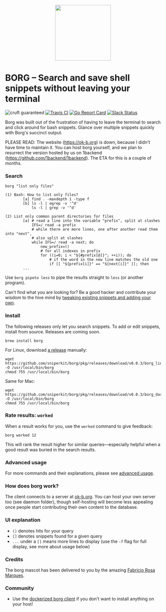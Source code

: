 <p align="center"><img height="180px" width="180px" src="https://github.com/fabric-8/borg/raw/master/assets/borg_mascot.png" alt=""></p>

BORG – Search and save shell snippets without leaving your terminal 
===
![cruft guaranteed](https://img.shields.io/badge/cruft-guaranteed-green.svg) [![Travis CI](https://api.travis-ci.org/ok-borg/borg.svg?branch=master)](https://travis-ci.org/ok-borg/borg) [![Go Report Card](https://goreportcard.com/badge/github.com/sniperkit/borg/pkg)](https://goreportcard.com/report/github.com/sniperkit/borg/pkg) [![Slack Status](http://ok-b.org:1492/badge.svg)](http://ok-b.org:1492)

Borg was built out of the frustration of having to leave the terminal to search and click around for bash snippets.
Glance over multiple snippets quickly with Borg's succinct output.

PLEASE READ: The website (https://ok-b.org) is down, because I didn't have time to maintain it.
You can host borg yourself, and we plan to resurrect the version hosted by us on 1backend (https://github.com/1backend/1backend).
The ETA for this is a couple of months.

### Search

```
borg "list only files"
```

```shell
(1) Bash: How to list only files?
        [a] find . -maxdepth 1 -type f
        [b] ls -l | egrep -v '^d'
            ls -l | grep -v '^d'

(2) List only common parent directories for files
        [a] # read a line into the variable "prefix", split at slashes
            IFS=/ read -a prefix
            # while there are more lines, one after another read them into "next",
            # also split at slashes
            while IFS=/ read -a next; do
                new_prefix=()
                # for all indexes in prefix
                for ((i=0; i < "${#prefix[@]}"; ++i)); do
                    # if the word in the new line matches the old one
                    if [[ "${prefix[i]}" == "${next[i]}" ]]; then
        ...
```

Use `borg pipeto less` to pipe the results straight to `less` (or another program).

Can't find what you are looking for? Be a good hacker and contribute your wisdom to the hive mind by [tweaking existing snippets and adding your own](https://github.com/sniperkit/borg/pkg/tree/master/docs).

### Install

The following releases only let you search snippets. To add or edit snippets, install from source. Releases are coming soon.

```
brew install borg
```

For Linux, download [a release](https://github.com/sniperkit/borg/pkg/releases) manually:

```
wget https://github.com/sniperkit/borg/pkg/releases/download/v0.0.3/borg_linux_amd64 -O /usr/local/bin/borg
chmod 755 /usr/local/bin/borg
```

Same for Mac:

```
wget https://github.com/sniperkit/borg/pkg/releases/download/v0.0.3/borg_darwin_amd64 -O /usr/local/bin/borg
chmod 755 /usr/local/bin/borg
```

### Rate results: `worked`

When a result works for you, use the `worked` command to give feedback:

```
borg worked 12
```

This will rank the result higher for similar queries—especially helpful when a good result was buried in the search results.

### Advanced usage

For more commands and their explanations, please see [advanced usage](https://github.com/sniperkit/borg/pkg/tree/master/docs).

### How does borg work?

The client connects to a server at [ok-b.org](https://ok-b.org/). You can host your own server too (see daemon folder), though self-hosting will become less appealing once people start contributing their own content to the database.

### UI explanation

- `()` denotes hits for your query
- `[]` denotes snippets found for a given query
- `...` under a `[]` means more lines to display (use the `-f` flag for full display, see more about usage below)

### Credits

The borg mascot has been delivered to you by the amazing [Fabricio Rosa Marques](https://dribbble.com/fabric8).

### Community

- Use the [dockerized borg client](https://github.com/juhofriman/borg-docker) if you don't want to install anything on your host!
